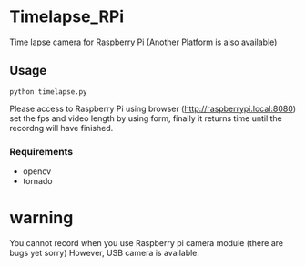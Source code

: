 Timelapse_RPi
=============

Time lapse camera for Raspberry Pi
(Another Platform is also available)


## Usage
`
python timelapse.py
`

Please access to Raspberry Pi using browser (http://raspberrypi.local:8080)
set the fps and video length by using form, finally it returns time until the recordng will have finished.

### Requirements
* opencv
* tornado

# warning
You cannot record when you use Raspberry pi camera module (there are bugs yet sorry)
However, USB camera is available.